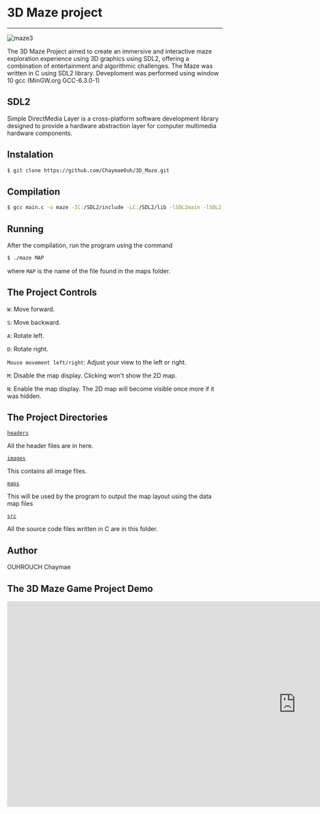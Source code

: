 # 3D Maze project
---------------

![maze3](https://github.com/ChaymaeOuh/3D_Maze/assets/101417413/40575f64-9a3d-4514-9ec5-2f91503e8c47)


The 3D Maze Project aimed to create an immersive and interactive maze exploration experience using 3D graphics using SDL2, offering a combination of entertainment and algorithmic challenges.
The Maze was written in C using SDL2 library.
Deveploment was performed using window 10 gcc (MinGW.org GCC-6.3.0-1) 

## SDL2
Simple DirectMedia Layer is a cross-platform software development library designed to provide a hardware abstraction layer for computer multimedia hardware components.

## Instalation
```sh
$ git clone https://github.com/ChaymaeOuh/3D_Maze.git

```
## Compilation
```sh
$ gcc main.c -o maze -IC:/SDL2/include -LC:/SDL2/lib -lSDL2main -lSDL2

```

## Running
After the compilation, run the program using the command 
```sh
$ ./maze MAP

```
where ```MAP``` is the name of the file found in the maps folder.

## The Project Controls

```W```: Move forward.

```S```: Move backward.

```A```: Rotate left.

```D```: Rotate right.

```Mouse movement left/right```: Adjust your view to the left or right.

```M```: Disable the map display. Clicking won't show the 2D map.

```N```: Enable the map display. The 2D map will become visible once more if it was hidden.


## The Project Directories
[`headers`](https://github.com/ChaymaeOuh/3D_Maze/tree/main/headers)

All the header files are in here.

[`images`](https://github.com/ChaymaeOuh/3D_Maze/tree/main/images)

This contains all image files.

[`maps`](https://github.com/ChaymaeOuh/3D_Maze/tree/main/maps)

This will be used by the program to output the map layout using the data map files

[`src`](https://github.com/ChaymaeOuh/3D_Maze/tree/main/src)

All the source code files written in C are in this folder.

## Author
 OUHROUCH Chaymae 

## The 3D Maze Game Project Demo

<iframe width="1349" height="480" src="https://www.youtube.com/embed/Hv_acdqMg7E" title="3D Maze Project" frameborder="0" allow="accelerometer; autoplay; clipboard-write; encrypted-media; gyroscope; picture-in-picture; web-share" allowfullscreen></iframe>
